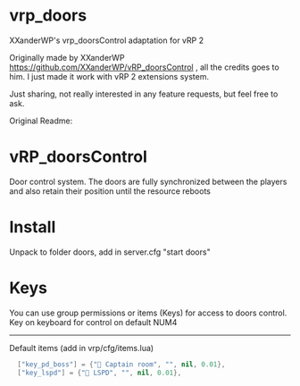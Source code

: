 # vrp_doors
XXanderWP's vrp_doorsControl adaptation for vRP 2

Originally made by XXanderWP https://github.com/XXanderWP/vRP_doorsControl , all the credits goes to him. I just made it work with vRP 2 extensions system.

Just sharing, not really interested in any feature requests, but feel free to ask.

Original Readme:

# vRP_doorsControl
Door control system. The doors are fully synchronized between the players and also retain their position until the resource reboots
# Install
Unpack to folder doors, add in server.cfg "start doors"
# Keys
You can use group permissions or items (Keys) for access to doors control. Key on keyboard for control on default NUM4<hr/>
Default items (add in vrp/cfg/items.lua)<br/>
```lua
  ["key_pd_boss"] = {"🔑 Captain room", "", nil, 0.01},
  ["key_lspd"] = {"🔑 LSPD", "", nil, 0.01},
```

